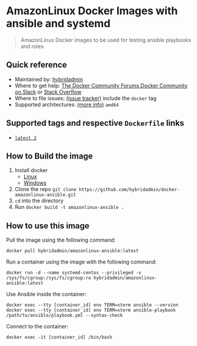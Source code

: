 # AmazonLinux Docker Images with ansible and systemd

> AmazonLinux Docker images to be used for testing ansible playbooks and roles.

## Quick reference

* Maintained by: [hybridadmin](https://github.com/hybridadmin)
* Where to get help: [The Docker Community Forums](https://forums.docker.com/),[Docker Community on Slack](https://dockr.ly/slack) or [Stack Overflow](https://stackoverflow.com/search?tab=newest&q=docker)
* Where to file issues: [(issue tracker)](https://github.com/hybridadmin/docker-amazonlinux-ansible/issues) include the `docker` tag
* Supported architectures: [(more info)](https://github.com/docker-library/official-images#architectures-other-than-amd64) `amd64`


## Supported tags and respective `Dockerfile` links

- [`latest`, `2`](https://github.com/hybridadmin/docker-amazonlinux-ansible/tree/main/2/Dockerfile)

## How to Build the image

1. Install docker
   * [Linux](https://docs.docker.com/engine/install/)
   * [Windows](https://docs.docker.com/docker-for-windows/install/)
2. Clone the repo `git clone https://github.com/hybridadmin/docker-amazonlinux-ansible.git`
3. `cd` into the directory
4. Run `docker build -t amazonlinux-ansible .`

## How to use this image

Pull the image using the following command:
```console
docker pull hybridadmin/amazonlinux-ansible:latest
```

Run a container using the image with the following command:
```console
docker run -d --name systemd-centos --privileged -v /sys/fs/cgroup:/sys/fs/cgroup:ro hybridadmin/amazonlinux-ansible:latest
```

Use Ansible inside the container:
```console
docker exec --tty [container_id] env TERM=xterm ansible --version
docker exec --tty [container_id] env TERM=xterm ansible-playbook /path/to/ansible/playbook.yml --syntax-check
```

Connect to the container:
```console
docker exec -it [container_id] /bin/bash
```
